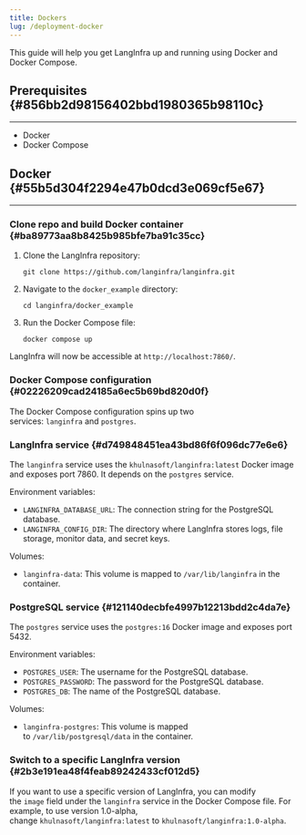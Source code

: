 ```yaml
---
title: Dockers
lug: /deployment-docker
---
```




This guide will help you get LangInfra up and running using Docker and Docker Compose.


## Prerequisites {#856bb2d98156402bbd1980365b98110c}


---

- Docker
- Docker Compose

## Docker {#55b5d304f2294e47b0dcd3e069cf5e67}


---


### Clone repo and build Docker container {#ba89773aa8b8425b985bfe7ba91c35cc}

1. Clone the LangInfra repository:

	`git clone https://github.com/langinfra/langinfra.git`

2. Navigate to the `docker_example` directory:

	`cd langinfra/docker_example`

3. Run the Docker Compose file:

	`docker compose up`


LangInfra will now be accessible at `http://localhost:7860/`.


### Docker Compose configuration {#02226209cad24185a6ec5b69bd820d0f}


The Docker Compose configuration spins up two services: `langinfra` and `postgres`.


### LangInfra service {#d749848451ea43bd86f6f096dc77e6e6}


The `langinfra` service uses the `khulnasoft/langinfra:latest` Docker image and exposes port 7860. It depends on the `postgres` service.


Environment variables:

- `LANGINFRA_DATABASE_URL`: The connection string for the PostgreSQL database.
- `LANGINFRA_CONFIG_DIR`: The directory where LangInfra stores logs, file storage, monitor data, and secret keys.

Volumes:

- `langinfra-data`: This volume is mapped to `/var/lib/langinfra` in the container.

### PostgreSQL service {#121140decbfe4997b12213bdd2c4da7e}


The `postgres` service uses the `postgres:16` Docker image and exposes port 5432.


Environment variables:

- `POSTGRES_USER`: The username for the PostgreSQL database.
- `POSTGRES_PASSWORD`: The password for the PostgreSQL database.
- `POSTGRES_DB`: The name of the PostgreSQL database.

Volumes:

- `langinfra-postgres`: This volume is mapped to `/var/lib/postgresql/data` in the container.

### Switch to a specific LangInfra version {#2b3e191ea48f4feab89242433cf012d5}


If you want to use a specific version of LangInfra, you can modify the `image` field under the `langinfra` service in the Docker Compose file. For example, to use version 1.0-alpha, change `khulnasoft/langinfra:latest` to `khulnasoft/langinfra:1.0-alpha`.

